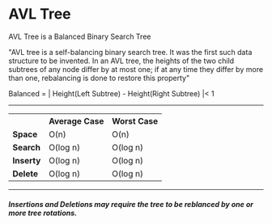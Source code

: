 <h1>AVL Tree</h1>

AVL Tree is a Balanced Binary Search Tree

"AVL tree is a self-balancing binary search tree. It was the first such data structure to be invented. In an AVL tree, the heights of the two child subtrees of any node differ by at most one; if at any time they differ by more than one, rebalancing is done to restore this property"

Balanced = | Height(Left Subtree) - Height(Right Subtree) |< 1

<hr>

<table>
  <tr>
    <th></th>
    <th>Average Case</th>
    <th>Worst Case</th>
  </tr>
  <tr>
    <td><strong>Space</strong></td>
    <td>O(n)</td>
    <td>O(n)</td>
  </tr>
  <tr>
    <td><strong>Search</strong></td>
    <td>O(log n)</td>
    <td>O(log n)</td>
  </tr>
    <tr>
    <td><strong>Inserty</strong></td>
    <td>O(log n)</td>
    <td>O(log n)</td>
  </tr>
    <tr>
    <td><strong>Delete</strong></td>
    <td>O(log n)</td>
    <td>O(log n)</td>
  </tr>
</table>

<hr>

<h5> Insertions and Deletions may require the tree to be reblanced by one or more tree rotations. </h5>
